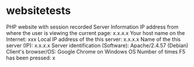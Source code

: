 # websitetests
PHP website with session recorded
Server Information
IP address from where the user is viewing the current page: x.x.x.x
Your host name on the Internet: xxx
Local IP address of the this server: x.x.x.x
Name of the this server (IP): x.x.x.x
Server identification (Software): Apache/2.4.57 (Debian)
Client's browser/OS: Google Chrome on Windows OS
Number of times F5 has been pressed: x
